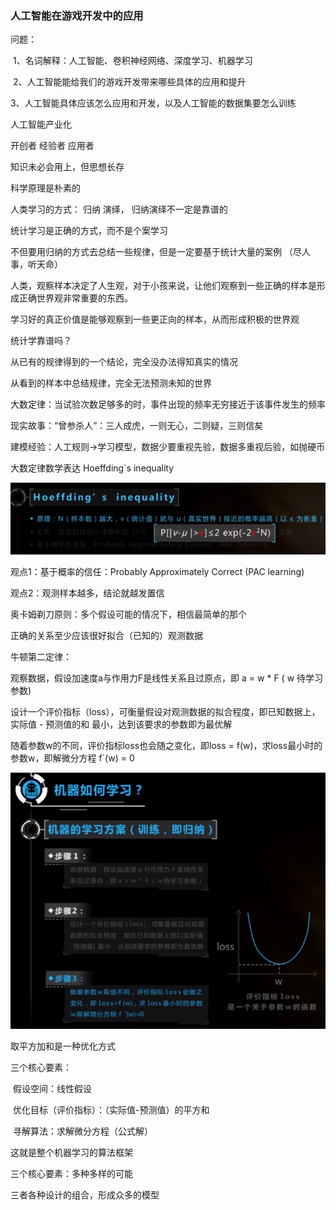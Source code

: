 ### 人工智能在游戏开发中的应用

问题：

​	1、名词解释：人工智能、卷积神经网络、深度学习、机器学习

​	2、人工智能能给我们的游戏开发带来哪些具体的应用和提升

​	3、人工智能具体应该怎么应用和开发，以及人工智能的数据集要怎么训练

人工智能产业化

 开创者 经验者 应用者

知识未必会用上，但思想长存

科学原理是朴素的



人类学习的方式： 归纳 演绎， 归纳演绎不一定是靠谱的

统计学习是正确的方式，而不是个案学习

不但要用归纳的方式去总结一些规律，但是一定要基于统计大量的案例 （尽人事，听天命）

人类，观察样本决定了人生观，对于小孩来说，让他们观察到一些正确的样本是形成正确世界观非常重要的东西。

学习好的真正价值是能够观察到一些更正向的样本，从而形成积极的世界观



统计学靠谱吗？

从已有的规律得到的一个结论，完全没办法得知真实的情况

从看到的样本中总结规律，完全无法预测未知的世界

大数定律：当试验次数足够多的时，事件出现的频率无穷接近于该事件发生的频率

现实故事：“曾参杀人”：三人成虎，一则无心，二则疑，三则信矣

建模经验：人工规则->学习模型，数据少要重视先验，数据多重视后验，如抛硬币



大数定律数学表达 Hoeffding`s inequality

![1534766940886](Hoeffding`s_Inequality.png)

观点1：基于概率的信任：Probably Approximately Correct (PAC learning)

观点2：观测样本越多，结论就越发置信

奥卡姆剃刀原则：多个假设可能的情况下，相信最简单的那个



正确的关系至少应该很好拟合（已知的）观测数据

牛顿第二定律：

观察数据，假设加速度a与作用力F是线性关系且过原点，即 a = w * F ( w 待学习参数)

设计一个评价指标（loss），可衡量假设对观测数据的拟合程度，即已知数据上，实际值 - 预测值的和 最小，达到该要求的参数即为最优解

随着参数w的不同，评价指标loss也会随之变化，即loss = f(w)，求loss最小时的参数w，即解微分方程 f`(w) = 0

![1534768801570](机器学习方案.png)



取平方加和是一种优化方式

三个核心要素：

​	假设空间：线性假设

​	优化目标（评价指标）：（实际值-预测值）的平方和 

​	寻解算法：求解微分方程（公式解）

这就是整个机器学习的算法框架



三个核心要素：多种多样的可能

三者各种设计的组合，形成众多的模型
